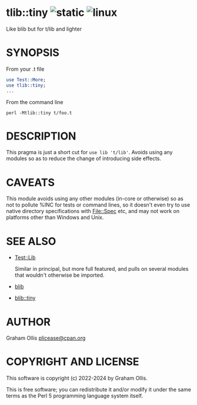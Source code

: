 # tlib::tiny ![static](https://github.com/uperl/tlib-tiny/workflows/static/badge.svg) ![linux](https://github.com/uperl/tlib-tiny/workflows/linux/badge.svg)

Like blib but for t/lib and lighter

# SYNOPSIS

From your .t file

```perl
use Test::More;
use tlib::tiny;
...
```

From the command line

```
perl -Mtlib::tiny t/foo.t
```

# DESCRIPTION

This pragma is just a short cut for `use lib 't/lib'`.
Avoids using any modules so as to reduce the change of
introducing side effects.

# CAVEATS

This module avoids using any other modules (in-core or otherwise) so as
not to pollute %INC for tests or command lines, so it doesn't
even try to use native directory specifications with [File::Spec](https://metacpan.org/pod/File::Spec) etc,
and may not work on platforms other than Windows and Unix.

# SEE ALSO

- [Test::Lib](https://metacpan.org/pod/Test::Lib)

    Similar in principal, but more full featured, and pulls on several
    modules that wouldn't otherwise be imported.

- [blib](https://metacpan.org/pod/blib)
- [blib::tiny](https://metacpan.org/pod/blib::tiny)

# AUTHOR

Graham Ollis <plicease@cpan.org>

# COPYRIGHT AND LICENSE

This software is copyright (c) 2022-2024 by Graham Ollis.

This is free software; you can redistribute it and/or modify it under
the same terms as the Perl 5 programming language system itself.
